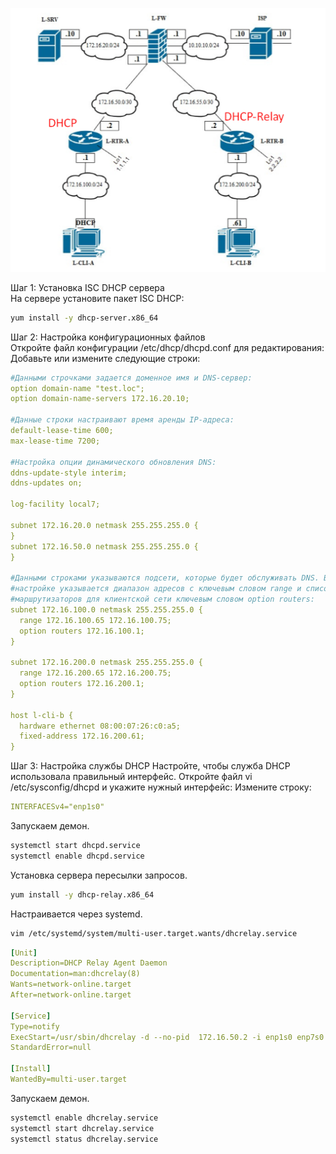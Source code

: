 ![Карта сети ](/dhcp.png)

Шаг 1: Установка ISC DHCP сервера\
На сервере установите пакет ISC DHCP:
```bash
yum install -y dhcp-server.x86_64
```


Шаг 2: Настройка конфигурационных файлов\
Откройте файл конфигурации /etc/dhcp/dhcpd.conf для редактирования:\
Добавьте или измените следующие строки:
```yaml
#Данными строчками задается доменное имя и DNS-сервер:
option domain-name "test.loc";
option domain-name-servers 172.16.20.10;

#Данные строки настраивают время аренды IP-адреса:
default-lease-time 600;
max-lease-time 7200;

#Настройка опции динамического обновления DNS:
ddns-update-style interim;
ddns-updates on;

log-facility local7;

subnet 172.16.20.0 netmask 255.255.255.0 {
}
subnet 172.16.50.0 netmask 255.255.255.0 {
}

#Данными строками указываются подсети, которые будет обслуживать DNS. В их
#настройке указывается диапазон адресов с ключевым словом range и список IP-адресов
#маршрутизаторов для клиентской сети ключевым словом option routers:
subnet 172.16.100.0 netmask 255.255.255.0 {
  range 172.16.100.65 172.16.100.75;
  option routers 172.16.100.1;
}

subnet 172.16.200.0 netmask 255.255.255.0 {
  range 172.16.200.65 172.16.200.75;
  option routers 172.16.200.1;
}

host l-cli-b {
  hardware ethernet 08:00:07:26:c0:a5;
  fixed-address 172.16.200.61;
}
```
Шаг 3: Настройка службы DHCP
Настройте, чтобы служба DHCP использовала правильный интерфейс.
Откройте файл vi /etc/sysconfig/dhcpd и укажите нужный интерфейс:
Измените строку:
```yaml
INTERFACESv4="enp1s0"
```

Запускаем демон.
```bash
systemctl start dhcpd.service
systemctl enable dhcpd.service 
```

Установка сервера пересылки запросов.
```bash
yum install -y dhcp-relay.x86_64
```
Настраивается через systemd.
```bash
vim /etc/systemd/system/multi-user.target.wants/dhcrelay.service
```
```yaml
[Unit]
Description=DHCP Relay Agent Daemon
Documentation=man:dhcrelay(8)
Wants=network-online.target
After=network-online.target

[Service]
Type=notify
ExecStart=/usr/sbin/dhcrelay -d --no-pid  172.16.50.2 -i enp1s0 enp7s0
StandardError=null

[Install]
WantedBy=multi-user.target
```
Запускаем демон.
```bash
systemctl enable dhcrelay.service 
systemctl start dhcrelay.service 
systemctl status dhcrelay.service 
```




